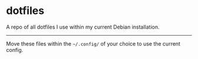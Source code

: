 # dotfiles
A repo of all dotfiles I use within my current Debian installation. 


---

Move these files within the `~/.config/` of your choice to use the current config. 
